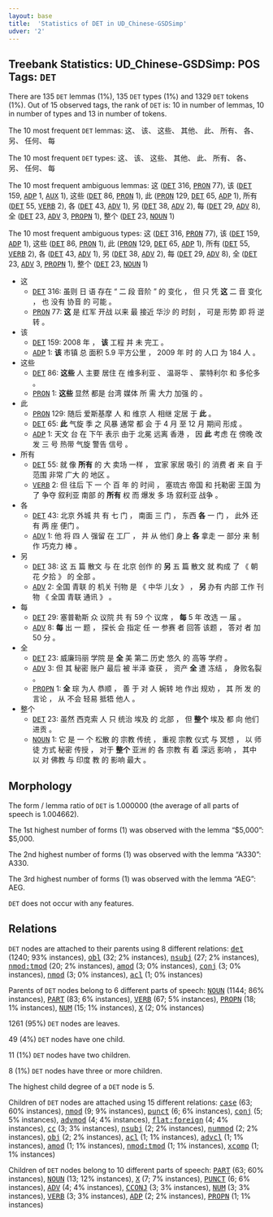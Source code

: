 ```yaml
---
layout: base
title:  'Statistics of DET in UD_Chinese-GSDSimp'
udver: '2'
---
```


## Treebank Statistics: UD_Chinese-GSDSimp: POS Tags: `DET`

There are 135 `DET` lemmas (1%), 135 `DET` types (1%) and 1329 `DET` tokens (1%).
Out of 15 observed tags, the rank of `DET` is: 10 in number of lemmas, 10 in number of types and 13 in number of tokens.

The 10 most frequent `DET` lemmas: 这、 该、 这些、 其他、 此、 所有、 各、 另、 任何、 每

The 10 most frequent `DET` types:  这、 该、 这些、 其他、 此、 所有、 各、 另、 任何、 每

The 10 most frequent ambiguous lemmas: 这 (<tt><a href="zh_gsdsimp-pos-DET.html">DET</a></tt> 316, <tt><a href="zh_gsdsimp-pos-PRON.html">PRON</a></tt> 77), 该 (<tt><a href="zh_gsdsimp-pos-DET.html">DET</a></tt> 159, <tt><a href="zh_gsdsimp-pos-ADP.html">ADP</a></tt> 1, <tt><a href="zh_gsdsimp-pos-AUX.html">AUX</a></tt> 1), 这些 (<tt><a href="zh_gsdsimp-pos-DET.html">DET</a></tt> 86, <tt><a href="zh_gsdsimp-pos-PRON.html">PRON</a></tt> 1), 此 (<tt><a href="zh_gsdsimp-pos-PRON.html">PRON</a></tt> 129, <tt><a href="zh_gsdsimp-pos-DET.html">DET</a></tt> 65, <tt><a href="zh_gsdsimp-pos-ADP.html">ADP</a></tt> 1), 所有 (<tt><a href="zh_gsdsimp-pos-DET.html">DET</a></tt> 55, <tt><a href="zh_gsdsimp-pos-VERB.html">VERB</a></tt> 2), 各 (<tt><a href="zh_gsdsimp-pos-DET.html">DET</a></tt> 43, <tt><a href="zh_gsdsimp-pos-ADV.html">ADV</a></tt> 1), 另 (<tt><a href="zh_gsdsimp-pos-DET.html">DET</a></tt> 38, <tt><a href="zh_gsdsimp-pos-ADV.html">ADV</a></tt> 2), 每 (<tt><a href="zh_gsdsimp-pos-DET.html">DET</a></tt> 29, <tt><a href="zh_gsdsimp-pos-ADV.html">ADV</a></tt> 8), 全 (<tt><a href="zh_gsdsimp-pos-DET.html">DET</a></tt> 23, <tt><a href="zh_gsdsimp-pos-ADV.html">ADV</a></tt> 3, <tt><a href="zh_gsdsimp-pos-PROPN.html">PROPN</a></tt> 1), 整个 (<tt><a href="zh_gsdsimp-pos-DET.html">DET</a></tt> 23, <tt><a href="zh_gsdsimp-pos-NOUN.html">NOUN</a></tt> 1)

The 10 most frequent ambiguous types:  这 (<tt><a href="zh_gsdsimp-pos-DET.html">DET</a></tt> 316, <tt><a href="zh_gsdsimp-pos-PRON.html">PRON</a></tt> 77), 该 (<tt><a href="zh_gsdsimp-pos-DET.html">DET</a></tt> 159, <tt><a href="zh_gsdsimp-pos-ADP.html">ADP</a></tt> 1), 这些 (<tt><a href="zh_gsdsimp-pos-DET.html">DET</a></tt> 86, <tt><a href="zh_gsdsimp-pos-PRON.html">PRON</a></tt> 1), 此 (<tt><a href="zh_gsdsimp-pos-PRON.html">PRON</a></tt> 129, <tt><a href="zh_gsdsimp-pos-DET.html">DET</a></tt> 65, <tt><a href="zh_gsdsimp-pos-ADP.html">ADP</a></tt> 1), 所有 (<tt><a href="zh_gsdsimp-pos-DET.html">DET</a></tt> 55, <tt><a href="zh_gsdsimp-pos-VERB.html">VERB</a></tt> 2), 各 (<tt><a href="zh_gsdsimp-pos-DET.html">DET</a></tt> 43, <tt><a href="zh_gsdsimp-pos-ADV.html">ADV</a></tt> 1), 另 (<tt><a href="zh_gsdsimp-pos-DET.html">DET</a></tt> 38, <tt><a href="zh_gsdsimp-pos-ADV.html">ADV</a></tt> 2), 每 (<tt><a href="zh_gsdsimp-pos-DET.html">DET</a></tt> 29, <tt><a href="zh_gsdsimp-pos-ADV.html">ADV</a></tt> 8), 全 (<tt><a href="zh_gsdsimp-pos-DET.html">DET</a></tt> 23, <tt><a href="zh_gsdsimp-pos-ADV.html">ADV</a></tt> 3, <tt><a href="zh_gsdsimp-pos-PROPN.html">PROPN</a></tt> 1), 整个 (<tt><a href="zh_gsdsimp-pos-DET.html">DET</a></tt> 23, <tt><a href="zh_gsdsimp-pos-NOUN.html">NOUN</a></tt> 1)


* 这
  * <tt><a href="zh_gsdsimp-pos-DET.html">DET</a></tt> 316: 虽则 日 语 存在 “ 二 段 音阶 ” 的 变化 ， 但 只 凭 <b>这</b> 二 音 变化 ， 也 没有 协音 的 可能 。
  * <tt><a href="zh_gsdsimp-pos-PRON.html">PRON</a></tt> 77: <b>这</b> 是 红军 开战 以来 最 接近 华沙 的 时刻 ， 可是 形势 即 将 逆转 。
* 该
  * <tt><a href="zh_gsdsimp-pos-DET.html">DET</a></tt> 159: 2008 年 ， <b>该</b> 工程 并 未 完工 。
  * <tt><a href="zh_gsdsimp-pos-ADP.html">ADP</a></tt> 1: <b>该</b> 市镇 总 面积 5.9 平方公里 ， 2009 年 时 的 人口 为 184 人 。
* 这些
  * <tt><a href="zh_gsdsimp-pos-DET.html">DET</a></tt> 86: <b>这些</b> 人 主要 居住 在 维多利亚 、 温哥华 、 蒙特利尔 和 多伦多 。
  * <tt><a href="zh_gsdsimp-pos-PRON.html">PRON</a></tt> 1: <b>这些</b> 显然 都是 台湾 媒体 所 需 大力 加强 的 。
* 此
  * <tt><a href="zh_gsdsimp-pos-PRON.html">PRON</a></tt> 129: 随后 爱斯基摩 人 和 维京 人 相继 定居 于 <b>此</b> 。
  * <tt><a href="zh_gsdsimp-pos-DET.html">DET</a></tt> 65: <b>此</b> 气旋 季 之 风暴 通常 都 会 于 4 月 至 12 月 期间 形成 。
  * <tt><a href="zh_gsdsimp-pos-ADP.html">ADP</a></tt> 1: 天文 台 在 下午 表示 由于 北冕 远离 香港 ， 因 <b>此</b> 考虑 在 傍晚 改发 三 号 热带 气旋 警告 信号 。
* 所有
  * <tt><a href="zh_gsdsimp-pos-DET.html">DET</a></tt> 55: 就 像 <b>所有</b> 的 大 卖场 一样 ， 宜家 家居 吸引 的 消费 者 来 自 于 范围 非常 广大 的 地区 。
  * <tt><a href="zh_gsdsimp-pos-VERB.html">VERB</a></tt> 2: 但 往后 下 一 个 百 年 的 时间 ， 塞琉古 帝国 和 托勒密 王国 为了 争夺 叙利亚 南部 的 <b>所有</b> 权 而 爆发 多 场 叙利亚 战争 。
* 各
  * <tt><a href="zh_gsdsimp-pos-DET.html">DET</a></tt> 43: 北京 外城 共 有 七 门 ， 南面 三 门 ， 东西 <b>各</b> 一 门 ， 此外 还 有 两 座 便门 。
  * <tt><a href="zh_gsdsimp-pos-ADV.html">ADV</a></tt> 1: 他 将 四 人 强留 在 工厂 ， 并 从 他们 身上 <b>各</b> 拿走 一 部分 来 制作 巧克力 棒 。
* 另
  * <tt><a href="zh_gsdsimp-pos-DET.html">DET</a></tt> 38: 这 五 篇 散文 与 在 北京 创作 的 <b>另</b> 五 篇 散文 就 构成 了 《 朝花 夕拾 》 的 全部 。
  * <tt><a href="zh_gsdsimp-pos-ADV.html">ADV</a></tt> 2: 全国 青联 的 机关 刊物 是 《 中华 儿女 》 ， <b>另</b> 办有 内部 工作 刊物 《 全国 青联 通讯 》 。
* 每
  * <tt><a href="zh_gsdsimp-pos-DET.html">DET</a></tt> 29: 塞普勒斯 众 议院 共 有 59 个 议席 ， <b>每</b> 5 年 改选 一 届 。
  * <tt><a href="zh_gsdsimp-pos-ADV.html">ADV</a></tt> 8: <b>每</b> 出 一 题 ， 探长 会 指定 任 一 参赛 者 回答 该题 ， 答对 者 加 50 分 。
* 全
  * <tt><a href="zh_gsdsimp-pos-DET.html">DET</a></tt> 23: 威廉玛丽 学院 是 <b>全</b> 美 第二 历史 悠久 的 高等 学府 。
  * <tt><a href="zh_gsdsimp-pos-ADV.html">ADV</a></tt> 3: 但 其 秘密 账户 最后 被 半泽 查获 ， 资产 <b>全</b> 遭 冻结 ， 身败名裂 。
  * <tt><a href="zh_gsdsimp-pos-PROPN.html">PROPN</a></tt> 1: <b>全</b> 琮 为人 恭顺 ， 善 于 对 人 婉转 地 作出 规劝 ， 其 所 发 的 言论 ， 从 不会 轻易 抵牾 他人 。
* 整个
  * <tt><a href="zh_gsdsimp-pos-DET.html">DET</a></tt> 23: 虽然 西克索 人 只 统治 埃及 的 北部 ， 但 <b>整个</b> 埃及 都 向 他们 进贡 。
  * <tt><a href="zh_gsdsimp-pos-NOUN.html">NOUN</a></tt> 1: 它 是 一 个 松散 的 宗教 传统 ， 重视 宗教 仪式 与 冥想 ， 以 师徒 方式 秘密 传授 ， 对于 <b>整个</b> 亚洲 的 各 宗教 有 着 深远 影响 ， 其中 以 对 佛教 与 印度 教 的 影响 最大 。

## Morphology

The form / lemma ratio of `DET` is 1.000000 (the average of all parts of speech is 1.004662).

The 1st highest number of forms (1) was observed with the lemma “$5,000”: $5,000.

The 2nd highest number of forms (1) was observed with the lemma “A330”: A330.

The 3rd highest number of forms (1) was observed with the lemma “AEG”: AEG.

`DET` does not occur with any features.


## Relations

`DET` nodes are attached to their parents using 8 different relations: <tt><a href="zh_gsdsimp-dep-det.html">det</a></tt> (1240; 93% instances), <tt><a href="zh_gsdsimp-dep-obl.html">obl</a></tt> (32; 2% instances), <tt><a href="zh_gsdsimp-dep-nsubj.html">nsubj</a></tt> (27; 2% instances), <tt><a href="zh_gsdsimp-dep-nmod-tmod.html">nmod:tmod</a></tt> (20; 2% instances), <tt><a href="zh_gsdsimp-dep-amod.html">amod</a></tt> (3; 0% instances), <tt><a href="zh_gsdsimp-dep-conj.html">conj</a></tt> (3; 0% instances), <tt><a href="zh_gsdsimp-dep-nmod.html">nmod</a></tt> (3; 0% instances), <tt><a href="zh_gsdsimp-dep-acl.html">acl</a></tt> (1; 0% instances)

Parents of `DET` nodes belong to 6 different parts of speech: <tt><a href="zh_gsdsimp-pos-NOUN.html">NOUN</a></tt> (1144; 86% instances), <tt><a href="zh_gsdsimp-pos-PART.html">PART</a></tt> (83; 6% instances), <tt><a href="zh_gsdsimp-pos-VERB.html">VERB</a></tt> (67; 5% instances), <tt><a href="zh_gsdsimp-pos-PROPN.html">PROPN</a></tt> (18; 1% instances), <tt><a href="zh_gsdsimp-pos-NUM.html">NUM</a></tt> (15; 1% instances), <tt><a href="zh_gsdsimp-pos-X.html">X</a></tt> (2; 0% instances)

1261 (95%) `DET` nodes are leaves.

49 (4%) `DET` nodes have one child.

11 (1%) `DET` nodes have two children.

8 (1%) `DET` nodes have three or more children.

The highest child degree of a `DET` node is 5.

Children of `DET` nodes are attached using 15 different relations: <tt><a href="zh_gsdsimp-dep-case.html">case</a></tt> (63; 60% instances), <tt><a href="zh_gsdsimp-dep-nmod.html">nmod</a></tt> (9; 9% instances), <tt><a href="zh_gsdsimp-dep-punct.html">punct</a></tt> (6; 6% instances), <tt><a href="zh_gsdsimp-dep-conj.html">conj</a></tt> (5; 5% instances), <tt><a href="zh_gsdsimp-dep-advmod.html">advmod</a></tt> (4; 4% instances), <tt><a href="zh_gsdsimp-dep-flat-foreign.html">flat:foreign</a></tt> (4; 4% instances), <tt><a href="zh_gsdsimp-dep-cc.html">cc</a></tt> (3; 3% instances), <tt><a href="zh_gsdsimp-dep-nsubj.html">nsubj</a></tt> (2; 2% instances), <tt><a href="zh_gsdsimp-dep-nummod.html">nummod</a></tt> (2; 2% instances), <tt><a href="zh_gsdsimp-dep-obj.html">obj</a></tt> (2; 2% instances), <tt><a href="zh_gsdsimp-dep-acl.html">acl</a></tt> (1; 1% instances), <tt><a href="zh_gsdsimp-dep-advcl.html">advcl</a></tt> (1; 1% instances), <tt><a href="zh_gsdsimp-dep-amod.html">amod</a></tt> (1; 1% instances), <tt><a href="zh_gsdsimp-dep-nmod-tmod.html">nmod:tmod</a></tt> (1; 1% instances), <tt><a href="zh_gsdsimp-dep-xcomp.html">xcomp</a></tt> (1; 1% instances)

Children of `DET` nodes belong to 10 different parts of speech: <tt><a href="zh_gsdsimp-pos-PART.html">PART</a></tt> (63; 60% instances), <tt><a href="zh_gsdsimp-pos-NOUN.html">NOUN</a></tt> (13; 12% instances), <tt><a href="zh_gsdsimp-pos-X.html">X</a></tt> (7; 7% instances), <tt><a href="zh_gsdsimp-pos-PUNCT.html">PUNCT</a></tt> (6; 6% instances), <tt><a href="zh_gsdsimp-pos-ADV.html">ADV</a></tt> (4; 4% instances), <tt><a href="zh_gsdsimp-pos-CCONJ.html">CCONJ</a></tt> (3; 3% instances), <tt><a href="zh_gsdsimp-pos-NUM.html">NUM</a></tt> (3; 3% instances), <tt><a href="zh_gsdsimp-pos-VERB.html">VERB</a></tt> (3; 3% instances), <tt><a href="zh_gsdsimp-pos-ADP.html">ADP</a></tt> (2; 2% instances), <tt><a href="zh_gsdsimp-pos-PROPN.html">PROPN</a></tt> (1; 1% instances)


